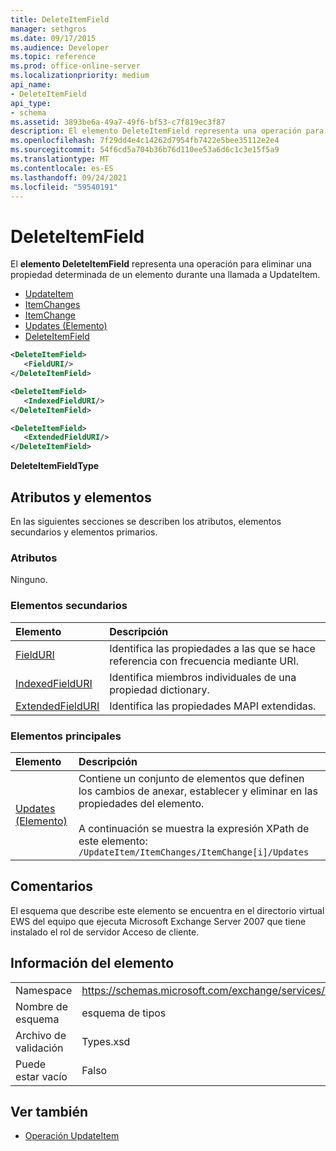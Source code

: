 ```yaml
---
title: DeleteItemField
manager: sethgros
ms.date: 09/17/2015
ms.audience: Developer
ms.topic: reference
ms.prod: office-online-server
ms.localizationpriority: medium
api_name:
- DeleteItemField
api_type:
- schema
ms.assetid: 3893be6a-49a7-49f6-bf53-c7f819ec3f87
description: El elemento DeleteItemField representa una operación para eliminar una propiedad determinada de un elemento durante una llamada a UpdateItem.
ms.openlocfilehash: 7f29dd4e4c14262d7954fb7422e5bee35112e2e4
ms.sourcegitcommit: 54f6cd5a704b36b76d110ee53a6d6c1c3e15f5a9
ms.translationtype: MT
ms.contentlocale: es-ES
ms.lasthandoff: 09/24/2021
ms.locfileid: "59540191"
---
```

# <a name="deleteitemfield"></a>DeleteItemField

El **elemento DeleteItemField** representa una operación para eliminar una propiedad determinada de un elemento durante una llamada a UpdateItem. 
 
- [UpdateItem](updateitem.md)  
- [ItemChanges](itemchanges.md) 
- [ItemChange](itemchange.md) 
- [Updates (Elemento)](updates-item.md) 
- [DeleteItemField](deleteitemfield.md)
  
```xml
<DeleteItemField>
   <FieldURI/>
</DeleteItemField>
```

```xml
<DeleteItemField>
   <IndexedFieldURI/> 
</DeleteItemField>
```

```xml
<DeleteItemField>
   <ExtendedFieldURI/>
</DeleteItemField>
```

**DeleteItemFieldType**

## <a name="attributes-and-elements"></a>Atributos y elementos

En las siguientes secciones se describen los atributos, elementos secundarios y elementos primarios.
  
### <a name="attributes"></a>Atributos

Ninguno.
  
### <a name="child-elements"></a>Elementos secundarios

|**Elemento**|**Descripción**|
|:-----|:-----|
|[FieldURI](fielduri.md) <br/> |Identifica las propiedades a las que se hace referencia con frecuencia mediante URI.  <br/> |
|[IndexedFieldURI](indexedfielduri.md) <br/> |Identifica miembros individuales de una propiedad dictionary.  <br/> |
|[ExtendedFieldURI](extendedfielduri.md) <br/> |Identifica las propiedades MAPI extendidas.  <br/> |
   
### <a name="parent-elements"></a>Elementos principales

|**Elemento**|**Descripción**|
|:-----|:-----|
|[Updates (Elemento)](updates-item.md) <br/> |Contiene un conjunto de elementos que definen los cambios de anexar, establecer y eliminar en las propiedades del elemento.  <br/><br/>A continuación se muestra la expresión XPath de este elemento:<br/>`/UpdateItem/ItemChanges/ItemChange[i]/Updates` <br/> |
   
## <a name="remarks"></a>Comentarios

El esquema que describe este elemento se encuentra en el directorio virtual EWS del equipo que ejecuta Microsoft Exchange Server 2007 que tiene instalado el rol de servidor Acceso de cliente.
  
## <a name="element-information"></a>Información del elemento

|||
|:-----|:-----|
|Namespace  <br/> |https://schemas.microsoft.com/exchange/services/2006/types  <br/> |
|Nombre de esquema  <br/> |esquema de tipos  <br/> |
|Archivo de validación  <br/> |Types.xsd  <br/> |
|Puede estar vacío  <br/> |Falso  <br/> |
   
## <a name="see-also"></a>Ver también

- [Operación UpdateItem](updateitem-operation.md)

